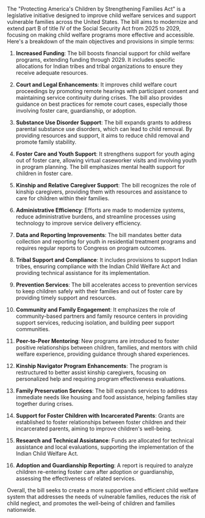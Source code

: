 The "Protecting America's Children by Strengthening Families Act" is a legislative initiative designed to improve child welfare services and support vulnerable families across the United States. The bill aims to modernize and extend part B of title IV of the Social Security Act from 2025 to 2029, focusing on making child welfare programs more effective and accessible. Here's a breakdown of the main objectives and provisions in simple terms:

1. **Increased Funding**: The bill boosts financial support for child welfare programs, extending funding through 2029. It includes specific allocations for Indian tribes and tribal organizations to ensure they receive adequate resources.

2. **Court and Legal Enhancements**: It improves child welfare court proceedings by promoting remote hearings with participant consent and maintaining service continuity during crises. The bill also provides guidance on best practices for remote court cases, especially those involving foster care, guardianship, or adoption.

3. **Substance Use Disorder Support**: The bill expands grants to address parental substance use disorders, which can lead to child removal. By providing resources and support, it aims to reduce child removal and promote family stability.

4. **Foster Care and Youth Support**: It strengthens support for youth aging out of foster care, allowing virtual caseworker visits and involving youth in program planning. The bill emphasizes mental health support for children in foster care.

5. **Kinship and Relative Caregiver Support**: The bill recognizes the role of kinship caregivers, providing them with resources and assistance to care for children within their families.

6. **Administrative Efficiency**: Efforts are made to modernize systems, reduce administrative burdens, and streamline processes using technology to improve service delivery efficiency.

7. **Data and Reporting Improvements**: The bill mandates better data collection and reporting for youth in residential treatment programs and requires regular reports to Congress on program outcomes.

8. **Tribal Support and Compliance**: It includes provisions to support Indian tribes, ensuring compliance with the Indian Child Welfare Act and providing technical assistance for its implementation.

9. **Prevention Services**: The bill accelerates access to prevention services to keep children safely with their families and out of foster care by providing timely support and resources.

10. **Community and Family Engagement**: It emphasizes the role of community-based partners and family resource centers in providing support services, reducing isolation, and building peer support communities.

11. **Peer-to-Peer Mentoring**: New programs are introduced to foster positive relationships between children, families, and mentors with child welfare experience, providing guidance through shared experiences.

12. **Kinship Navigator Program Enhancements**: The program is restructured to better assist kinship caregivers, focusing on personalized help and requiring program effectiveness evaluations.

13. **Family Preservation Services**: The bill expands services to address immediate needs like housing and food assistance, helping families stay together during crises.

14. **Support for Foster Children with Incarcerated Parents**: Grants are established to foster relationships between foster children and their incarcerated parents, aiming to improve children's well-being.

15. **Research and Technical Assistance**: Funds are allocated for technical assistance and local evaluations, supporting the implementation of the Indian Child Welfare Act.

16. **Adoption and Guardianship Reporting**: A report is required to analyze children re-entering foster care after adoption or guardianship, assessing the effectiveness of related services.

Overall, the bill seeks to create a more supportive and efficient child welfare system that addresses the needs of vulnerable families, reduces the risk of child neglect, and promotes the well-being of children and families nationwide.